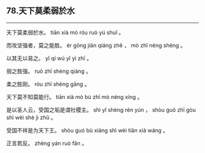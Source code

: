 ## 78.天下莫柔弱於水
---


<ruby><rbc><rb> 天下莫柔弱於水。 </rb></rbc>
  <rtc><rt> tiān  xià  mò  róu  ruò  yú  shuǐ 。</rt></rtc>
</ruby>

<ruby><rbc><rb> 而攻坚强者，莫之能胜。 </rb></rbc>
  <rtc><rt> ér  gōng  jiān  qiáng  zhě ， mò  zhī  néng  shèng 。</rt></rtc>
</ruby>

<ruby><rbc><rb> 以其无以易之。 </rb></rbc>
  <rtc><rt> yǐ  qí  wú  yǐ  yì  zhī 。</rt></rtc>
</ruby>

<ruby><rbc><rb> 弱之胜强。 </rb></rbc>
  <rtc><rt> ruò  zhī  shèng  qiáng 。</rt></rtc>
</ruby>

<ruby><rbc><rb> 柔之胜刚。 </rb></rbc>
  <rtc><rt> róu  zhī  shèng  gāng 。</rt></rtc>
</ruby>

<ruby><rbc><rb> 天下莫不知莫能行。 </rb></rbc>
  <rtc><rt> tiān  xià  mò  bù  zhī  mò  néng  xíng 。</rt></rtc>
</ruby>

<ruby><rbc><rb> 是以圣人云，受国之垢是谓社稷主。 </rb></rbc>
  <rtc><rt> shì  yǐ  shèng  rén  yún ， shòu  guó  zhī  gòu  shì  wèi  shè  jì  zhǔ 。</rt></rtc>
</ruby>

<ruby><rbc><rb> 受国不祥是为天下王。 </rb></rbc>
  <rtc><rt> shòu  guó  bù  xiáng  shì  wèi  tiān  xià  wáng 。</rt></rtc>
</ruby>

<ruby><rbc><rb> 正言若反。 </rb></rbc>
  <rtc><rt> zhèng  yán  ruò  fǎn 。</rt></rtc>
</ruby>

<ruby><rbc><rb>   </rb></rbc>
  <rtc><rt> </rt></rtc>
</ruby>

